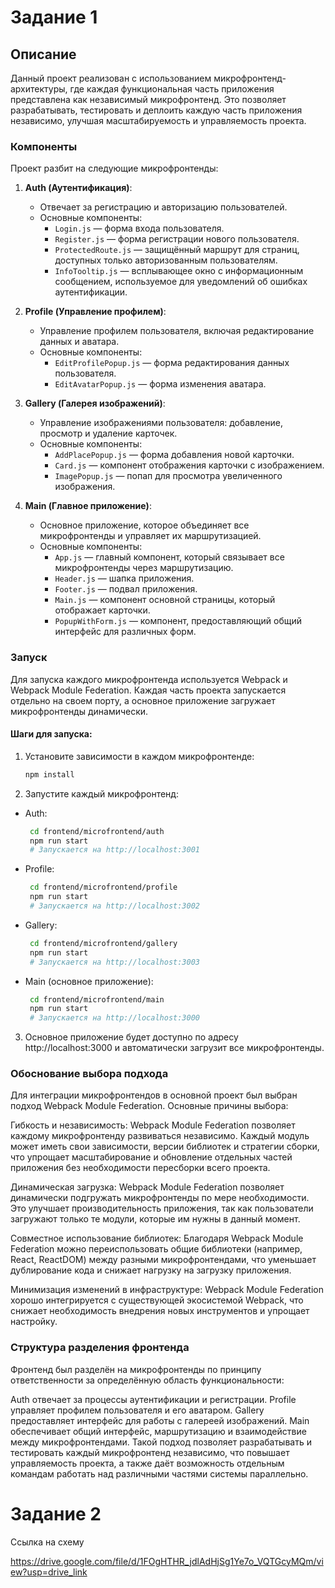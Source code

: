 # Задание 1

## Описание

Данный проект реализован с использованием микрофронтенд-архитектуры, где каждая функциональная часть приложения представлена как независимый микрофронтенд. Это позволяет разрабатывать, тестировать и деплоить каждую часть приложения независимо, улучшая масштабируемость и управляемость проекта.

### Компоненты

Проект разбит на следующие микрофронтенды:

1. **Auth (Аутентификация)**:
   - Отвечает за регистрацию и авторизацию пользователей.
   - Основные компоненты:
     - `Login.js` — форма входа пользователя.
     - `Register.js` — форма регистрации нового пользователя.
     - `ProtectedRoute.js` — защищённый маршрут для страниц, доступных только авторизованным пользователям.
     - `InfoTooltip.js` — всплывающее окно с информационным сообщением, используемое для уведомлений об ошибках аутентификации.

2. **Profile (Управление профилем)**:
   - Управление профилем пользователя, включая редактирование данных и аватара.
   - Основные компоненты:
     - `EditProfilePopup.js` — форма редактирования данных пользователя.
     - `EditAvatarPopup.js` — форма изменения аватара.

3. **Gallery (Галерея изображений)**:
   - Управление изображениями пользователя: добавление, просмотр и удаление карточек.
   - Основные компоненты:
     - `AddPlacePopup.js` — форма добавления новой карточки.
     - `Card.js` — компонент отображения карточки с изображением.
     - `ImagePopup.js` — попап для просмотра увеличенного изображения.

4. **Main (Главное приложение)**:
   - Основное приложение, которое объединяет все микрофронтенды и управляет их маршрутизацией.
   - Основные компоненты:
     - `App.js` — главный компонент, который связывает все микрофронтенды через маршрутизацию.
     - `Header.js` — шапка приложения.
     - `Footer.js` — подвал приложения.
     - `Main.js` — компонент основной страницы, который отображает карточки.
     - `PopupWithForm.js` — компонент, предоставляющий общий интерфейс для различных форм.
   
### Запуск

Для запуска каждого микрофронтенда используется Webpack и Webpack Module Federation. Каждая часть проекта запускается отдельно на своем порту, а основное приложение загружает микрофронтенды динамически.

#### Шаги для запуска:

1. Установите зависимости в каждом микрофронтенде:
   ```bash
   npm install

2. Запустите каждый микрофронтенд:

- Auth:
   ```bash
    cd frontend/microfrontend/auth
    npm run start
    # Запускается на http://localhost:3001


- Profile:
   ```bash
    cd frontend/microfrontend/profile
    npm run start
    # Запускается на http://localhost:3002


- Gallery:
   ```bash
    cd frontend/microfrontend/gallery
    npm run start
    # Запускается на http://localhost:3003

- Main (основное приложение):
   ```bash
    cd frontend/microfrontend/main
    npm run start
    # Запускается на http://localhost:3000

3. Основное приложение будет доступно по адресу http://localhost:3000 и автоматически загрузит все микрофронтенды.

### Обоснование выбора подхода
Для интеграции микрофронтендов в основной проект был выбран подход Webpack Module Federation. Основные причины выбора:

Гибкость и независимость: Webpack Module Federation позволяет каждому микрофронтенду развиваться независимо. Каждый модуль может иметь свои зависимости, версии библиотек и стратегии сборки, что упрощает масштабирование и обновление отдельных частей приложения без необходимости пересборки всего проекта.

Динамическая загрузка: Webpack Module Federation позволяет динамически подгружать микрофронтенды по мере необходимости. Это улучшает производительность приложения, так как пользователи загружают только те модули, которые им нужны в данный момент.

Совместное использование библиотек: Благодаря Webpack Module Federation можно переиспользовать общие библиотеки (например, React, ReactDOM) между разными микрофронтендами, что уменьшает дублирование кода и снижает нагрузку на загрузку приложения.

Минимизация изменений в инфраструктуре: Webpack Module Federation хорошо интегрируется с существующей экосистемой Webpack, что снижает необходимость внедрения новых инструментов и упрощает настройку.

### Структура разделения фронтенда
Фронтенд был разделён на микрофронтенды по принципу ответственности за определённую область функциональности:

Auth отвечает за процессы аутентификации и регистрации.
Profile управляет профилем пользователя и его аватаром.
Gallery предоставляет интерфейс для работы с галереей изображений.
Main обеспечивает общий интерфейс, маршрутизацию и взаимодействие между микрофронтендами.
Такой подход позволяет разрабатывать и тестировать каждый микрофронтенд независимо, что повышает управляемость проекта, а также даёт возможность отдельным командам работать над различными частями системы параллельно.

# Задание 2

Ссылка на схему

https://drive.google.com/file/d/1FOgHTHR_jdlAdHjSg1Ye7o_VQTGcyMQm/view?usp=drive_link